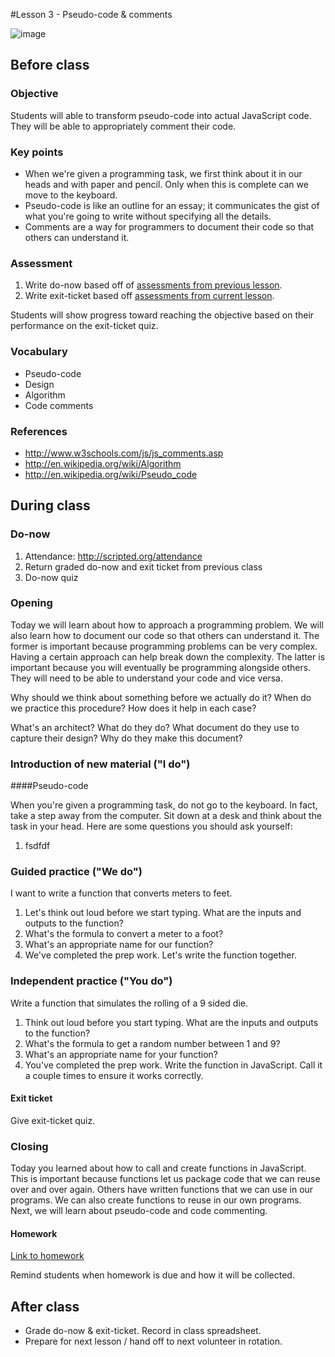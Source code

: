 #Lesson 3 - Pseudo-code & comments

![image](http://i.imgur.com/p3Lk9UX.jpg)

## Before class

### Objective

Students will able to transform pseudo-code into actual JavaScript code. They will be able to appropriately comment their code.

### Key points

* When we're given a programming task, we first think about it in our heads and with paper and pencil. Only when this is complete can we move to the keyboard.
* Pseudo-code is like an outline for an essay; it communicates the gist of what you're going to write without specifying all the details.
* Comments are a way for programmers to document their code so that others can understand it.

### Assessment

1. Write do-now based off of [assessments from previous lesson](../../4-javascript/lessons/2-function/assessments/).
2. Write exit-ticket based off [assessments from current lesson](assessments/).

Students will show progress toward reaching the objective based on their performance on the exit-ticket quiz.

### Vocabulary

* Pseudo-code
* Design
* Algorithm
* Code comments

### References

* http://www.w3schools.com/js/js_comments.asp
* http://en.wikipedia.org/wiki/Algorithm
* http://en.wikipedia.org/wiki/Pseudo_code

## During class

### Do-now

1. Attendance: http://scripted.org/attendance
2. Return graded do-now and exit ticket from previous class
3. Do-now quiz

### Opening

Today we will learn about how to approach a programming problem. We will also learn how to document our code so that others can understand it. The former is important because programming problems can be very complex. Having a certain approach can help break down the complexity. The latter is important because you will eventually be programming alongside others. They will need to be able to understand your code and vice versa.

Why should we think about something before we actually do it? When do we practice this procedure? How does it help in each case?

What's an architect? What do they do? What document do they use to capture their design? Why do they make this document?

### Introduction of new material ("I do")

####Pseudo-code

When you're given a programming task, do not go to the keyboard. In fact, take a step away from the computer. Sit down at a desk and think about the task in your head. Here are some questions you should ask yourself:

1. fsdfdf

### Guided practice ("We do")

I want to write a function that converts meters to feet.

1. Let's think out loud before we start typing. What are the inputs and outputs to the function?
2. What's the formula to convert a meter to a foot?
3. What's an appropriate name for our function?
4. We've completed the prep work. Let's write the function together.

### Independent practice ("You do")

Write a function that simulates the rolling of a 9 sided die.

1. Think out loud before you start typing. What are the inputs and outputs to the function?
2. What's the formula to get a random number between 1 and 9?
3. What's an appropriate name for your function?
4. You've completed the prep work. Write the function in JavaScript. Call it a couple times to ensure it works correctly.

#### Exit ticket

Give exit-ticket quiz.

### Closing

Today you learned about how to call and create functions in JavaScript. This is important because functions let us package code that we can reuse over and over again. Others have written functions that we can use in our programs. We can also create functions to reuse in our own programs. Next, we will learn about pseudo-code and code commenting.

#### Homework

[Link to homework](homework/)

Remind students when homework is due and how it will be collected.

## After class

* Grade do-now & exit-ticket. Record in class spreadsheet.
* Prepare for next lesson / hand off to next volunteer in rotation.



